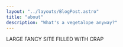 ```yaml
---
layout: "../layouts/BlogPost.astro"
title: "about"
description: "What's a vegetalope anyway?"
---
```


LARGE
FANCY
SITE
FILLED
WITH
CRAP
